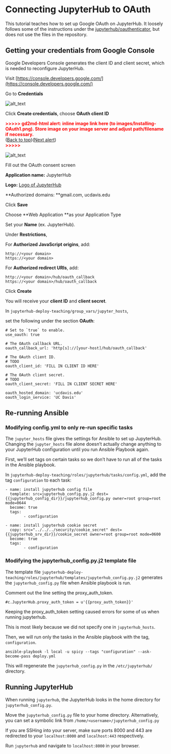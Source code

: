# Connecting JupyterHub to OAuth

This tutorial teaches how to set up Google OAuth on JupyterHub. It loosely follows some of the instructions under the [jupyterhub/oauthenticator](https://github.com/jupyterhub/oauthenticator), but does not use the files in the repository.


## Getting your credentials from Google Console

Google Developers Console generates the client ID and client secret, which is needed to reconfigure JupyterHub.

Visit [https://console.developers.google.com/](https://console.developers.google.com/) 

Go to **Credentials**

![alt_text](images/Installing-OAuth0.png "image_tooltip")

Click **Create credentials**, choose **OAuth client ID**



<p id="gdcalert2" ><span style="color: red; font-weight: bold">>>>>>  gd2md-html alert: inline image link here (to images/Installing-OAuth1.png). Store image on your image server and adjust path/filename if necessary. </span><br>(<a href="#">Back to top</a>)(<a href="#gdcalert3">Next alert</a>)<br><span style="color: red; font-weight: bold">>>>>> </span></p>


![alt_text](images/Installing-OAuth1.png "image_tooltip")


Fill out the OAuth consent screen

**Application name:** JupyterHub

**Logo:** [Logo of JupyterHub](https://jupyterhub.readthedocs.io/en/stable/_static/logo.png)

**Authorized domains: **gmail.com, ucdavis.edu

Click **Save**

Choose **Web Application **as your Application Type

Set your **Name** (ex. JupyterHub).

Under **Restrictions**, 

For **Authorized JavaScript origins**, add: 


```
http://<your domain>
https://<your domain>
```


For **Authorized redirect URIs**, add: 


```
http://<your domain>/hub/oauth_callback
https://<your domain>/hub/oauth_callback
```


Click **Create**

You will receive your **client ID** and **client secret**.

In `jupyterhub-deploy-teaching/group_vars/jupyter_hosts`,

set the following under the section **OAuth**:


```
# Set to `true` to enable.
use_oauth: true

# The OAuth callback URL.
oauth_callback_url: 'http[s]://[your-host]/hub/oauth_callback'

# The OAuth client ID.
# TODO
oauth_client_id: 'FILL IN CLIENT ID HERE'

# The OAuth client secret.
# TODO
oauth_client_secret: 'FILL IN CLIENT SECRET HERE'

oauth_hosted_domain: 'ucdavis.edu'
oauth_login_service: 'UC Davis'
```



## Re-running Ansible


### Modifying config.yml to only re-run specific tasks

The `jupyter_hosts` file gives the settings for Ansible to set up JupyterHub. Changing the `jupyter_hosts` file alone doesn’t actually change anything to your JupyterHub configuration until you run Ansible Playbook again.

First, we’ll set tags on certain tasks so we don’t have to run all of the tasks in the Ansible playbook.

In `jupyterhub-deploy-teaching/roles/jupyterhub/tasks/config.yml`, add the tag `configuration` to each task:


```
- name: install jupyterhub config file
  template: src=jupyterhub_config.py.j2 dest={{jupyterhub_config_dir}}/jupyterhub_config.py owner=root group=root mode=0644
  become: true
  tags:
      	- configuration

- name: install jupyterhub cookie secret
  copy: src="../../../security/cookie_secret" dest={{jupyterhub_srv_dir}}/cookie_secret owner=root group=root mode=0600
  become: true
  tags:
      	- configuration
```



### Modifying the jupyterhub_config.py.j2 template file

The template file `jupyterhub-deploy-teaching/roles/jupyterhub/templates/jupyterhub_config.py.j2` generates the `jupyterhub_config.py` file when Ansible playbook is run. 

Comment out the line setting the proxy_auth_token.


```
#c.JupyterHub.proxy_auth_token = u'{{proxy_auth_token}}'
```


Keeping the proxy_auth_token setting caused errors for some of us when running jupyterhub.

This is most likely because we did not specify one in `jupyterhub_hosts`.

Then, we will run only the tasks in the Ansible playbook with the tag, `configuration`.


```
ansible-playbook -l local -u spicy --tags "configuration" --ask-become-pass deploy.yml
```


This will regenerate the `jupyterhub_config.py` in the `/etc/jupyterhub/` directory.


## Running JupyterHub

When running `jupyterhub`, the JupyterHub looks in the home directory for `jupyterhub_config.py`.

Move the `jupyterhub_config.py` file to your home directory. Alternatively, you can set a symbolic link from `/home/<username>/jupyterhub_config.py`

If you are SSHing into your server, make sure ports 8000 and 443 are redirected to your `localhost:8000` and `localhost:443` respectively.

Run `jupyterhub` and navigate to `localhost:8000` in your browser.

